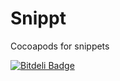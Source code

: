 Snippt
======

Cocoapods for snippets


[![Bitdeli Badge](https://d2weczhvl823v0.cloudfront.net/andrei512/snippt/trend.png)](https://bitdeli.com/free "Bitdeli Badge")

